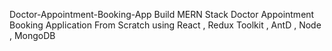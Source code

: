 Doctor-Appointment-Booking-App Build MERN Stack Doctor Appointment Booking Application From Scratch using React , Redux Toolkit , AntD , Node , MongoDB
